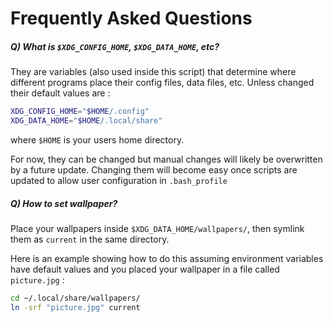 # Frequently Asked Questions

##### Q) What is `$XDG_CONFIG_HOME`, `$XDG_DATA_HOME`, etc?

They are variables (also used inside this script) that determine where different programs place their config files, data files, etc. Unless changed their default values are :

```sh
XDG_CONFIG_HOME="$HOME/.config"
XDG_DATA_HOME="$HOME/.local/share"
```

where `$HOME` is your users home directory.

For now, they can be changed but manual changes will likely be overwritten by a future update. Changing them will become easy once scripts are updated to allow user configuration in `.bash_profile`

##### Q) How to set wallpaper?

Place your wallpapers inside `$XDG_DATA_HOME/wallpapers/`, then symlink them as `current` in the same directory.

Here is an example showing how to do this assuming environment variables have default values and you placed your wallpaper in a file called `picture.jpg` :

```sh
cd ~/.local/share/wallpapers/
ln -srf "picture.jpg" current
```
